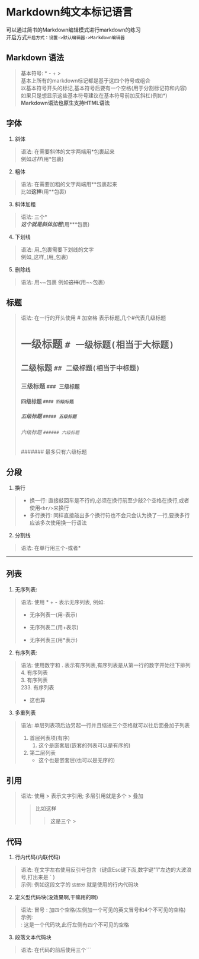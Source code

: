 # Markdown纯文本标记语言
可以通过简书的Markdown编辑模式进行markdown的练习   
开启方式`开启方式：设置->默认编辑器->Markdown编辑器`

## Markdown 语法
> 基本符号:  * - + >   
> 基本上所有的markdown标记都是基于这四个符号或组合   
> 以基本符号开头的标记,基本符号后要有一个空格(用于分割标记符和内容)   
> 如果只是想显示这些基本符号建议在基本符号前加反斜杠\(例如\*)
> **Markdown语法也原生支持HTML语法**   

## 字体
1. 斜体
> 语法: 在需要斜体的文字两端用\*包裹起来  
> 例如*这样*(用\*包裹)   
2. 粗体   
> 语法: 在需要加粗的文字两端用\*\*包裹起来   
> 比如**这样**(用\*\*包裹)  
3. 斜体加粗   
> 语法: 三个\*   
> ***这个就是斜体加粗***(用\*\*\*包裹)   
4. 下划线   
> 语法: 用\_包裹需要下划线的文字    
> 例如_这样_(用\_包裹)  
5. 删除线   
> 语法: 用\~\~包裹
> 例如~~这样~~(用\~\~包裹) 

## 标题
> 语法: 在一行的开头使用 # 加空格 表示标题,几个#代表几级标题
> # 一级标题 `# 一级标题(相当于大标题)`   
> ## 二级标题 `## 二级标题(相当于中标题)`   
> ### 三级标题 `### 三级标题`   
> #### 四级标题 `#### 四级标题`   
> ##### 五级标题 `##### 五级标题`   
> ###### 六级标题 `###### 六级标题`
> ####### 最多只有六级标题

## 分段   
1. 换行
> * 换一行: 直接敲回车是不行的,必须在换行前至少敲2个空格在换行,或者使用`<br/>`来换行  
> * 多行换行: 同样直接敲出多个换行符也不会只会认为换了一行,要换多行应该多次使用换一行语法  
2. 分割线
> 语法: 在单行用三个\-或者\*
***  

## 列表
1. 无序列表:   
> 语法: 使用 * + - 表示无序列表, 例如:
> - 无序列表一(用-表示)
> + 无序列表二(用+表示)
> * 无序列表三(用*表示)   

2. 有序列表:   
> 语法: 使用数字和 . 表示有序列表,有序列表是从第一行的数字开始往下排列   
> 4. 有序列表    
> 3. 有序列表   
> 233. 有序列表   
> - 这也算 

3. 多重列表
> 语法: 单层列表项后边另起一行并且缩进三个空格就可以往后面叠加子列表
> 1. 首层列表项(有序)   
>    1. 这个是嵌套层(嵌套的列表可以是有序的)
> 2. 第二层列表  
>    - 这个也是嵌套层(也可以是无序的)

## 引用
> 语法: 使用 > 表示文字引用; 多层引用就是多个 > 叠加
>> 比如这样
>>> 这是三个 >

## 代码   
1. 行内代码(内联代码)
> 语法: 在文字左右使用反引号包含（键盘Esc键下面,数字键"1"左边的大波浪号,打出来是 \` )   
> 示例: 例如这段文字的 `这部分` 就是使用的行内代码块 
    
2. 定义型代码块(没效果啊,干嘛用的啊)    
> 语法: 冒号 \: 加四个空格(左侧加一个可见的英文冒号和4个不可见的空格)   
> 示例:   
:    这是一个代码块,此行左侧有四个不可见的空格  
    
3. 段落文本代码块   
> 语法: 在代码的前后使用三个\`\`\`   


 